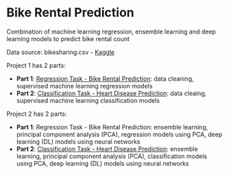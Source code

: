 # Bike Rental Prediction
Combination of machine learning regression, ensemble learning and deep learning models to predict bike rental count

Data source: bikesharing.csv - [Kaggle](https://code.datasciencedojo.com/datasciencedojo/datasets/tree/master/Bike%20Sharing)

Project 1 has 2 parts:
* **Part 1**: [Regression Task - Bike Rental Prediction](https://github.com/mypham14/bike-rental-prediction/blob/master/Project%201.ipynb): data cleaning, supervised machine learning regression models
* **Part 2**: [Classification Task - Heart Disease Prediction](): data cleaing, supervised machine learning classification models

Project 2 has 2 parts:
* **Part 1**: Regression Task - Bike Rental Prediction: ensemble learning, principal component analysis (PCA), regression models using PCA, deep learning (DL) models using neural networks
* **Part 2**: [Classification Task - Heart Disease Prediction](): ensemble learning, principal component analysis (PCA), classification models using PCA, deep learning (DL) models using neural networks
